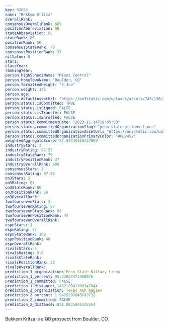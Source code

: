 ```yaml
---
key: 93056
name: "Bekkem Kritza"
overallRank: 
consensusOverallRank: 605
positionAbbreviation: QB
stateAbbreviation: FL
stateRank: 86
positionRank: 56
consensusStateRank: 79
consensusPositionRank: 37
nilValue: 0
stars: 
classYear: 
rankingYear: 
person.highSchoolName: "Miami Central"
person.homeTownName: "Boulder, CO"
person.formattedHeight: "5-Jun"
person.weight: 185
person.age: 
person.defaultAssetUrl: "https://on3static.com/uploads/assets/743/136/136743.jpg"
person.status.isCommitted: TRUE
person.status.isSigned: FALSE
person.status.isTransfer: FALSE
person.status.isEnrolled: FALSE
person.status.commitmentDate: "2023-11-14T19:05:00"
person.status.committedOrganizationSlug: "penn-state-nittany-lions"
person.status.committedOrganizationAssetUrl: "https://on3static.com/uploads/assets/800/149/149800.svg"
person.status.committedOrganizationPrimaryColor: "#002452"
weightedAggregateScore: 87.57349180327869
industryStars: 3
industryRating: 87.53
industryStateRank: 79
industryPositionRank: 37
industryOverallRank: 605
consensusStars: 3
consensusRating: 87.53
on3Stars: 3
on3Rating: 87
on3StateRank: 86
on3PositionRank: 56
on3OverallRank: 
twofoursevenStars: 3
twofoursevenRating: 87
twofoursevenStateRank: 85
twofoursevenPositionRank: 44
twofoursevenOverallRank: 
espnStars: 3
espnRating: 77
espnStateRank: 108
espnPositionRank: 40
espnOverallRank: 
rivalsStars: 4
rivalsRating: 5.8
rivalsStateRank: 
rivalsPositionRank: 22
rivalsOverallRank: 
prediction_1_organization: Penn State Nittany Lions
prediction_1_percent: 95.31823471488676
prediction_1_committed: FALSE
prediction_1_distance: 1432.8341300341644
prediction_2_organization: Texas A&M Aggies
prediction_2_percent: 1.9425297645689732
prediction_2_committed: FALSE
prediction_2_distance: 821.0935845430554
---
```

Bekkem Kritza is a QB prospect from Boulder, CO.
